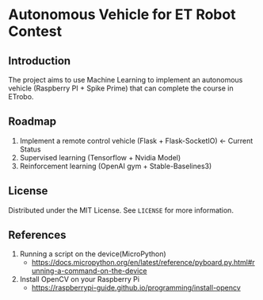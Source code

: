 # Autonomous Vehicle for ET Robot Contest

## Introduction
The project aims to use Machine Learning to implement an autonomous vehicle (Raspberry PI + Spike Prime) that can complete the course in ETrobo.

## Roadmap
1. Implement a remote control vehicle (Flask + Flask-SocketIO) <- Current Status
2. Supervised learning (Tensorflow + Nvidia Model)
3. Reinforcement learning (OpenAI gym + Stable-Baselines3)

## License
Distributed under the MIT License. See `LICENSE` for more information.

## References
1. Running a script on the device(MicroPython)
    * https://docs.micropython.org/en/latest/reference/pyboard.py.html#running-a-command-on-the-device
2. Install OpenCV on your Raspberry Pi
    * https://raspberrypi-guide.github.io/programming/install-opencv
